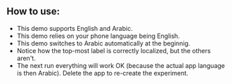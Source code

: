 ## How to use:

* This demo supports English and Arabic.
* This demo relies on your phone language being English.
* This demo switches to Arabic automatically at the beginnig.
* Notice how the top-most label is correctly localized, but the others aren't.
* The next run everything will work OK (because the actual app language is then Arabic). Delete the app to re-create the experiment.
